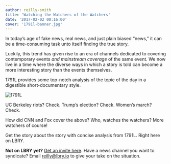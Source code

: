 ```yaml
---
author: reilly-smith
title: 'Watching the Watchers of the Watchers'
date: '2017-02-02 00:16:00'
cover: '1791l-banner.jpg'
---
```

In today’s age of fake news, real news, and just plain biased “news,” it can be a time-consuming task unto itself finding the true story.

Luckily, this trend has given rise to an era of channels dedicated to covering contemporary events *and mainstream coverage* of the same event. We now live in a time where the diverse ways in which a story is told can become a more interesting story than the events themselves.

1791L provides some top-notch analysis of the topic of the day in a digestible short-documentary style.

![1791L](/img/news/1791l-inline.png)

UC Berkeley riots? Check.
Trump’s election? Check.
Women’s march? Check.

How did CNN and Fox cover the above? Who, watches the watchers? More watchers of course!

Get the story about the story with concise analysis from 1791L. Right here on LBRY.

**Not on LBRY yet?** [Get an invite here](https://lbry.io/get). Have a news channel you want to syndicate? Email [reilly@lbry.io](mailto:reilly@lbry.io) to give your take on the situation.
